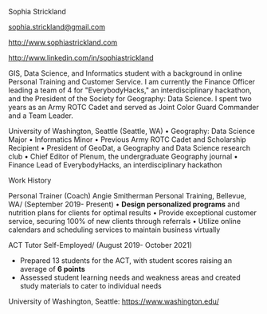 Sophia Strickland

sophia.strickland@gmail.com

http://www.sophiastrickland.com

http://www.linkedin.com/in/sophiastrickland


GIS, Data Science, and Informatics student with a background in online Personal Training and Customer Service. I am currently the Finance Officer leading a team of 4 for "EverybodyHacks," an interdisciplinary hackathon, and the President of the Society for Geography: Data Science. I spent two years as an Army ROTC Cadet and served as Joint Color Guard Commander and a Team Leader.


University of Washington, Seattle (Seattle, WA)
•	Geography: Data Science Major
•	Informatics Minor
•	Previous Army ROTC Cadet and Scholarship Recipient
•	President of GeoDat, a Geography and Data Science research club
•	Chief Editor of Plenum, the undergraduate Geography journal
•	Finance Lead of EverybodyHacks, an interdisciplinary hackathon


Work History

Personal Trainer (Coach)
Angie Smitherman Personal Training, Bellevue, WA/ (September 2019- Present)
•   **Design personalized programs** and nutrition plans for clients for optimal results 
•	Provide exceptional customer service, securing 100% of new clients through referrals
•	Utilize online calendars and scheduling services to maintain business virtually

ACT Tutor
Self-Employed/ (August 2019- October 2021)
- Prepared 13 students for the ACT, with student scores raising an average of **6 points**
- Assessed student learning needs and weakness areas and created study materials to cater to individual needs


University of Washington, Seattle: https://www.washington.edu/
